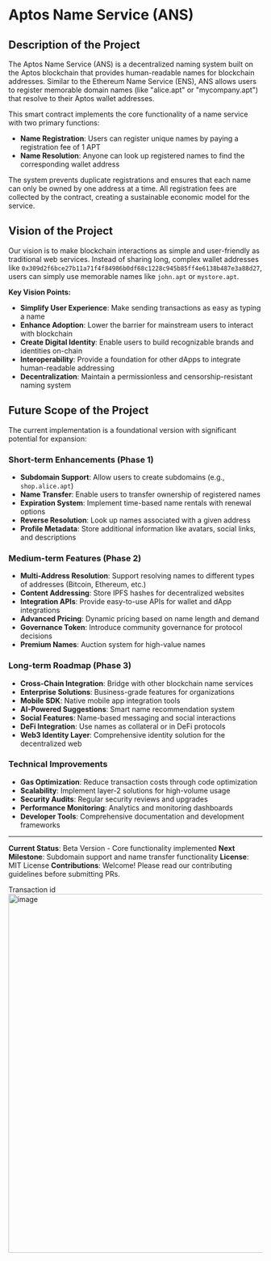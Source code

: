 # Aptos Name Service (ANS)

## Description of the Project

The Aptos Name Service (ANS) is a decentralized naming system built on the Aptos blockchain that provides human-readable names for blockchain addresses. Similar to the Ethereum Name Service (ENS), ANS allows users to register memorable domain names (like "alice.apt" or "mycompany.apt") that resolve to their Aptos wallet addresses.

This smart contract implements the core functionality of a name service with two primary functions:
- **Name Registration**: Users can register unique names by paying a registration fee of 1 APT
- **Name Resolution**: Anyone can look up registered names to find the corresponding wallet address

The system prevents duplicate registrations and ensures that each name can only be owned by one address at a time. All registration fees are collected by the contract, creating a sustainable economic model for the service.

## Vision of the Project

Our vision is to make blockchain interactions as simple and user-friendly as traditional web services. Instead of sharing long, complex wallet addresses like `0x309d2f6bce27b11a71f4f84986b0df68c1228c945b85ff4e6138b487e3a88d27`, users can simply use memorable names like `john.apt` or `mystore.apt`.

**Key Vision Points:**
- **Simplify User Experience**: Make sending transactions as easy as typing a name
- **Enhance Adoption**: Lower the barrier for mainstream users to interact with blockchain
- **Create Digital Identity**: Enable users to build recognizable brands and identities on-chain
- **Interoperability**: Provide a foundation for other dApps to integrate human-readable addressing
- **Decentralization**: Maintain a permissionless and censorship-resistant naming system

## Future Scope of the Project

The current implementation is a foundational version with significant potential for expansion:

### Short-term Enhancements (Phase 1)
- **Subdomain Support**: Allow users to create subdomains (e.g., `shop.alice.apt`)
- **Name Transfer**: Enable users to transfer ownership of registered names
- **Expiration System**: Implement time-based name rentals with renewal options
- **Reverse Resolution**: Look up names associated with a given address
- **Profile Metadata**: Store additional information like avatars, social links, and descriptions

### Medium-term Features (Phase 2)
- **Multi-Address Resolution**: Support resolving names to different types of addresses (Bitcoin, Ethereum, etc.)
- **Content Addressing**: Store IPFS hashes for decentralized websites
- **Integration APIs**: Provide easy-to-use APIs for wallet and dApp integrations
- **Advanced Pricing**: Dynamic pricing based on name length and demand
- **Governance Token**: Introduce community governance for protocol decisions
- **Premium Names**: Auction system for high-value names

### Long-term Roadmap (Phase 3)
- **Cross-Chain Integration**: Bridge with other blockchain name services
- **Enterprise Solutions**: Business-grade features for organizations
- **Mobile SDK**: Native mobile app integration tools
- **AI-Powered Suggestions**: Smart name recommendation system
- **Social Features**: Name-based messaging and social interactions
- **DeFi Integration**: Use names as collateral or in DeFi protocols
- **Web3 Identity Layer**: Comprehensive identity solution for the decentralized web

### Technical Improvements
- **Gas Optimization**: Reduce transaction costs through code optimization
- **Scalability**: Implement layer-2 solutions for high-volume usage
- **Security Audits**: Regular security reviews and upgrades
- **Performance Monitoring**: Analytics and monitoring dashboards
- **Developer Tools**: Comprehensive documentation and development frameworks

---

**Current Status**: Beta Version - Core functionality implemented
**Next Milestone**: Subdomain support and name transfer functionality
**License**: MIT License
**Contributions**: Welcome! Please read our contributing guidelines before submitting PRs.

Transaction id
<img width="1897" height="710" alt="image" src="https://github.com/user-attachments/assets/9a2abdfc-9164-472d-8004-2b1c7ce3c10b" />
